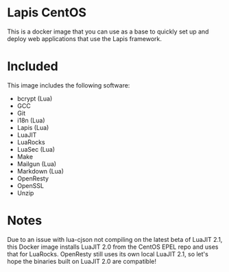 # Lapis CentOS

This is a docker image that you can use as a base to quickly set up and deploy
web applications that use the Lapis framework.

# Included

This image includes the following software:

* bcrypt (Lua)
* GCC
* Git
* i18n (Lua)
* Lapis (Lua)
* LuaJIT
* LuaRocks
* LuaSec (Lua)
* Make
* Mailgun (Lua)
* Markdown (Lua)
* OpenResty
* OpenSSL
* Unzip

# Notes

Due to an issue with lua-cjson not compiling on the latest beta of LuaJIT 2.1,
this Docker image installs LuaJIT 2.0 from the CentOS EPEL repo and uses that
for LuaRocks. OpenResty still uses its own local LuaJIT 2.1, so let's hope the
binaries built on LuaJIT 2.0 are compatible!
